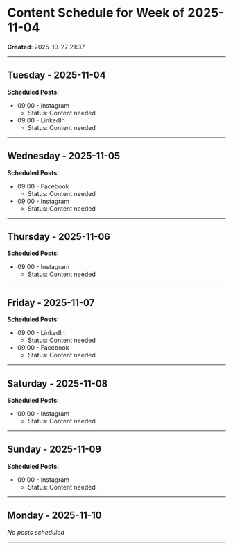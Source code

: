 # Content Schedule for Week of 2025-11-04

**Created**: 2025-10-27 21:37

---

## Tuesday - 2025-11-04

**Scheduled Posts:**

- 09:00 - Instagram
  - Status: Content needed
- 09:00 - LinkedIn
  - Status: Content needed

---

## Wednesday - 2025-11-05

**Scheduled Posts:**

- 09:00 - Facebook
  - Status: Content needed
- 09:00 - Instagram
  - Status: Content needed

---

## Thursday - 2025-11-06

**Scheduled Posts:**

- 09:00 - Instagram
  - Status: Content needed

---

## Friday - 2025-11-07

**Scheduled Posts:**

- 09:00 - LinkedIn
  - Status: Content needed
- 09:00 - Facebook
  - Status: Content needed

---

## Saturday - 2025-11-08

**Scheduled Posts:**

- 09:00 - Instagram
  - Status: Content needed

---

## Sunday - 2025-11-09

**Scheduled Posts:**

- 09:00 - Instagram
  - Status: Content needed

---

## Monday - 2025-11-10

*No posts scheduled*

---

